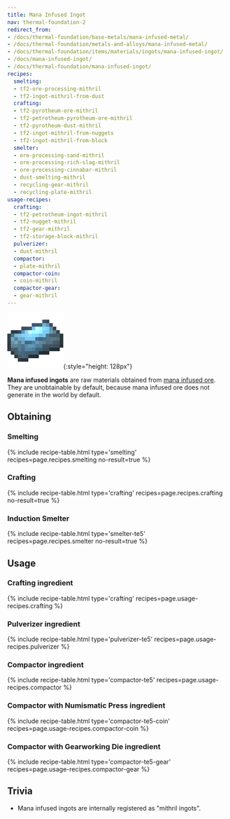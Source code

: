 ```yaml
---
title: Mana Infused Ingot
nav: thermal-foundation-2
redirect_from:
- /docs/thermal-foundation/base-metals/mana-infused-metal/
- /docs/thermal-foundation/metals-and-alloys/mana-infused-metal/
- /docs/thermal-foundation/items/materials/ingots/mana-infused-ingot/
- /docs/mana-infused-ingot/
- /docs/thermal-foundation/mana-infused-ingot/
recipes:
  smelting:
  - tf2-ore-processing-mithril
  - tf2-ingot-mithril-from-dust
  crafting:
  - tf2-pyrotheum-ore-mithril
  - tf2-petrotheum-pyrotheum-ore-mithril
  - tf2-pyrotheum-dust-mithril
  - tf2-ingot-mithril-from-nuggets
  - tf2-ingot-mithril-from-block
  smelter:
  - ore-processing-sand-mithril
  - ore-processing-rich-slag-mithril
  - ore-processing-cinnabar-mithril
  - dust-smelting-mithril
  - recycling-gear-mithril
  - recycling-plate-mithril
usage-recipes:
  crafting:
  - tf2-petrotheum-ingot-mithril
  - tf2-nugget-mithril
  - tf2-gear-mithril
  - tf2-storage-block-mithril
  pulverizer:
  - dust-mithril
  compactor:
  - plate-mithril
  compactor-coin:
  - coin-mithril
  compactor-gear:
  - gear-mithril
---
```


![Mana infused ingot](/assets/images/thermal-foundation-2/ingot-mithril.png){:style="height: 128px"}


**Mana infused ingots** are raw materials obtained from [mana infused
ore](/docs/thermal-foundation-2/mana-infused-ore/). They are unobtainable by default, because mana
infused ore does not generate in the world by default.


Obtaining
---------

### Smelting
{% include recipe-table.html type='smelting' recipes=page.recipes.smelting no-result=true %}

### Crafting
{% include recipe-table.html type='crafting' recipes=page.recipes.crafting no-result=true %}

### Induction Smelter
{% include recipe-table.html type='smelter-te5' recipes=page.recipes.smelter no-result=true %}


Usage
-----

### Crafting ingredient
{% include recipe-table.html type='crafting' recipes=page.usage-recipes.crafting %}

### Pulverizer ingredient
{% include recipe-table.html type='pulverizer-te5' recipes=page.usage-recipes.pulverizer %}

### Compactor ingredient
{% include recipe-table.html type='compactor-te5' recipes=page.usage-recipes.compactor %}

### Compactor with Numismatic Press ingredient
{% include recipe-table.html type='compactor-te5-coin' recipes=page.usage-recipes.compactor-coin %}

### Compactor with Gearworking Die ingredient
{% include recipe-table.html type='compactor-te5-gear' recipes=page.usage-recipes.compactor-gear %}


Trivia
------

* Mana infused ingots are internally registered as "mithril ingots".
